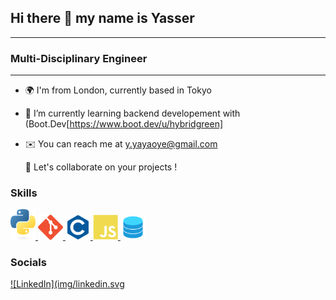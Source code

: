 ## Hi there 👋 my name is Yasser
---
### Multi-Disciplinary Engineer
---
- 🌍 I'm from London, currently based in Tokyo
- 🧠 I’m currently learning backend developement with (Boot.Dev[https://www.boot.dev/u/hybridgreen]
- ✉️ You can reach me at y.yayaoye@gmail.com

  🤝 Let's collaborate on your projects ! 


### Skills

<a href="https://www.python.org/">
  <img src="img/python-logo-only.svg" alt="Python" width="40"/>
</a>
<a href="https://git-scm.com/">
  <img src="img/git-colored.svg" alt="Git" width="40"/>
</a>
<a href="https://learn.microsoft.com/en-us/cpp/?view=msvc-170">
  <img src="img/c-colored.svg" alt="C/C++ Coding" width="40"/>
</a>
<a href="https://developer.mozilla.org/en-US/docs/Web/JavaScript">
  <img src="img/javascript-colored.svg" alt="JavaScript" width="40"/>
</a>
<a href="https://dev.mysql.com/doc/">
  <img src="img/database-svgrepo-com.svg" alt="MySQL" width="40"/>
</a>


### Socials
[![LinkedIn](img/linkedin.svg](https://www.linkedin.com/in/yayaoye)
